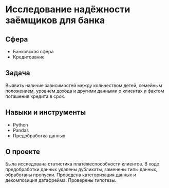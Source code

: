 # Исследование надёжности заёмщиков для банка

## Сфера
- Банковская сфера
- Кредитование

## Задача
Выявить наличие зависимостей между количеством детей, семейным положением, уровнем дохода и другими данными о клиентах и фактом погашения кредита в срок.

## Навыки и инструменты
- Python
- Pandas
- Предобработка данных

## О проекте
Была исследована статистика платёжеспособности клиентов. В ходе предобработки данных удалены дубликаты, заменены типы данных, обработаны пропуски. Проведена категоризация данных и декомпозиция датафрейма. Проверены гипотезы. 
